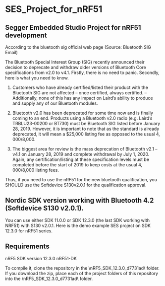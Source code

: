 # SES_Project_for_nRF51

## Segger Embedded Studio Project for nRF51 development



According to the bluetooth sig official web page (Source: Bluetooth SIG Email)

The Bluetooth Special Interest Group (SIG) recently announced their decision to deprecate and withdraw older versions of Bluetooth Core specifications from v2.0 to v4.1. Firstly, there is no need to panic. Secondly, here is what you need to know.

1) Customers who have already certified/listed their product with the Bluetooth SIG are not affected – once certified, always certified.
–  Additionally, none of this has any impact on Laird’s ability to produce and supply any of our Bluetooth modules.

2) Bluetooth v2.0 has been deprecated for some time now and is finally coming to an end. Products using a Bluetooth v2.0 radio (e.g. Laird’s TRBLU23-00200 or BT730) must be Bluetooth SIG listed before January 28, 2019. However, it is important to note that as the standard is already deprecated, it will mean a $25,000 listing fee as opposed to the usual $4,000/$8,000.

2) The biggest area for review is the mass deprecation of Bluetooth v2.1 – v4.1 on January 28, 2019 and complete withdrawal by July 1, 2020. Again, any certification/listing at these specification levels must be completed before the start of 2019 to keep costs at the usual $4,000/$8,000 listing fees.

Thus, if you need to use the nRF51 for the new bluetooth qualification, you SHOULD use the Softdevice S130v2.0.1 for the qualification approval.

## Nordic SDK version working with Bluetooth 4.2 (Softdevice S130 v2.0.1).

You can use either SDK 11.0.0 or SDK 12.3.0 (the last SDK working with NRF51) with S130 v2.0.1.  Here is the demo example SES project on SDK 12.3.0 for nRF51 series.


## Requirements
nRF5 SDK version 12.3.0
nRF51-DK 

To compile it, clone the repository in the \nRF5_SDK_12.3.0_d7731ad\ folder. If you download the zip, place each of the project folders of this repository into the \nRF5_SDK_12.3.0_d7731ad\ folder.

